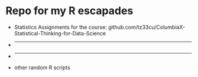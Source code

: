 # Repo for my R escapades

  + Statistics Assignments for the course: github.com/tz33cu/ColumbiaX-Statistical-Thinking-for-Data-Science
  + ---
  + ---
  + other random R scripts
